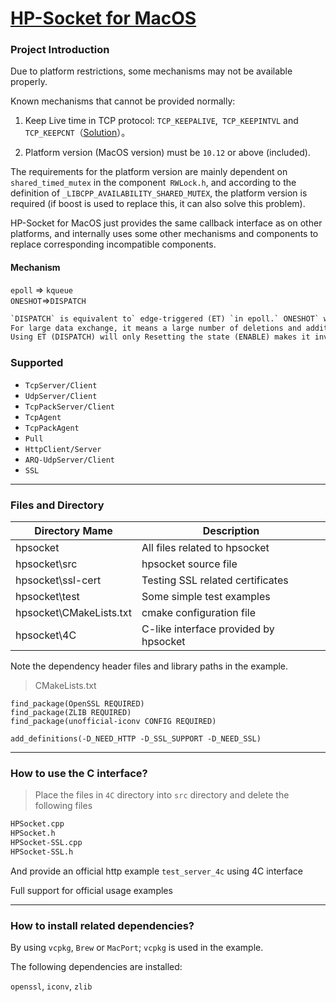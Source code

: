 # [HP-Socket for MacOS](https://gitee.com/xin_chong/HP-Socket-for-macOS)

### Project Introduction
Due to platform restrictions, some mechanisms may not be available properly.

Known mechanisms that cannot be provided normally:

1. Keep Live time in TCP protocol: `TCP_KEEPALIVE`,` TCP_KEEPINTVL` and `TCP_KEEPCNT`（[Solution](http://www.voidcn.com/article/p-afuibcmg-bqk.html)）。

2. Platform version (MacOS version) must be `10.12` or above (included).

The requirements for the platform version are mainly dependent on `shared_timed_mutex` in the component` RWLock.h`, and according to the definition of `_LIBCPP_AVAILABILITY_SHARED_MUTEX`, the platform version is required (if boost is used to replace this, it can also solve this problem).

HP-Socket for MacOS just provides the same callback interface as on other platforms, and internally uses some other mechanisms and components to replace corresponding incompatible components.

#### Mechanism

`epoll` => `kqueue`  
`ONESHOT`=>`DISPATCH`

```tex
`DISPATCH` is equivalent to` edge-triggered (ET) `in epoll.` ONESHOT` will be deleted from the kernel in MacOS. 
For large data exchange, it means a large number of deletions and additions. 
Using ET (DISPATCH) will only Resetting the state (ENABLE) makes it invalid.
```

### Supported

- `TcpServer/Client` 
- `UdpServer/Client`
- `TcpPackServer/Client`
- `TcpAgent`
- `TcpPackAgent`
- `Pull`
- `HttpClient/Server`
- `ARQ-UdpServer/Client`
- `SSL`

------

### Files and Directory

| Directory Mame                  | Description                           |
| ----------------------- | ------------------------------ |
| hpsocket                | All files related to hpsocket |
| hpsocket\src            | hpsocket source file               |
| hpsocket\ssl-cert       | Testing SSL related certificates              |
| hpsocket\test           | Some simple test examples             |
| hpsocket\CMakeLists.txt | cmake configuration file                |
| hpsocket\4C             | C-like interface provided by hpsocket      |

Note the dependency header files and library paths in the example.

> CMakeLists.txt

```
find_package(OpenSSL REQUIRED)
find_package(ZLIB REQUIRED)
find_package(unofficial-iconv CONFIG REQUIRED)

add_definitions(-D_NEED_HTTP -D_SSL_SUPPORT -D_NEED_SSL)
```

------

### How to use the C interface?

> Place the files in `4C` directory into `src` directory and delete the following files

```tex
HPSocket.cpp
HPSocket.h
HPSocket-SSL.cpp
HPSocket-SSL.h
```

And provide an official http example `test_server_4c` using 4C interface

Full support for official usage examples

------

### How to install related dependencies?

By using `vcpkg`, `Brew` or `MacPort`; `vcpkg` is used in the example.

The following dependencies are installed:

`openssl`, `iconv`, `zlib`
